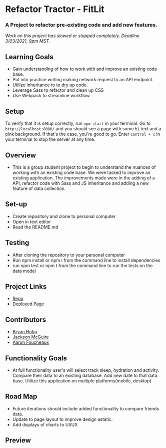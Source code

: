 # Refactor Tractor - FitLit

### A Project to refactor pre-existing code and add new features.

*Work on this project has slowed or stopped completely. Deadline 3/03/2021, 9pm MST.*

## Learning Goals

  * Gain understanding of how to work with and improve an existing code base.
  * Put into practice writing making network request to an API endpoint.
  * Utilize inheritance to to dry up code.
  * Leverage Sass to refactor and clean up CSS
  * Use Webpack to streamline workflow.

## Setup

To verify that it is setup correctly, run `npm start` in your terminal. Go to `http://localhost:8080/` and you should see a page with some `h1` text and a pink background. If that's the case, you're good to go. Enter `control + c` in your terminal to stop the server at any time.

## Overview

*  This is a group student project to begin to understand the nuances of working with an existing code base. We were tasked to improve an existing application. The improvements made were in the adding of a API, refactor code with Sass and JS inheritance and adding a new feature of data collection.

## Set-up
  * Create repository and clone to personal computer
  * Open in text editor
  * Read the README.md

## Testing
  * After cloning the repository to your personal computer
  * Run npm install or npm i from the command line to install dependencies
  * run npm test or npm t from the command line to run the tests on the data model

## Project Links

  * [Repo](https://github.com/bhohnco/Refactor-tractor-fitlit)
  * [Deployed Page]()

## Contributors

  * [Bryan Hohn](https://github.com/bhohnco)
  * [Jackson McGuire](https://github.com/Jacksonmcguire)
  * [Aaron Foucheaux](https://github.com/Afoucheaux)

## Functionality Goals

* At full functionality user's will select track sleep, hydration and activity. Compare their data to an existing database. Add new date to that data base. Utilize this application on multiple platforms(mobile, desktop)

## Road Map

* Future iterations should include added functionality to compare friends data.
* Update to page layout to improve design astatic.  
* Add displays of charts to UI/UX


## Preview
